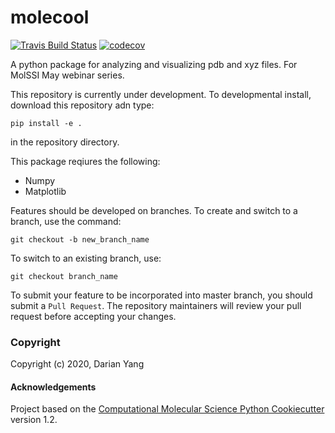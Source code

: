 molecool
==============================
[//]: # (Badges)
[![Travis Build Status](https://travis-ci.com/darianyang/molecool.svg?branch=master)](https://travis-ci.com/darianyang/molecool)
[![codecov](https://codecov.io/gh/darianyang/molecool/branch/master/graph/badge.svg)](https://codecov.io/gh/darianyang/molecool/branch/master)

A python package for analyzing and visualizing pdb and xyz files. For MolSSI May webinar series.

This repository is currently under development. To developmental install, download this repository adn type:

`pip install -e .`

in the repository directory.

This package reqiures the following:
- Numpy
- Matplotlib

Features should be developed on branches. To create and switch to a branch, use the command:

`git checkout -b new_branch_name`

To switch to an existing branch, use:

`git checkout branch_name`

To submit your feature to be incorporated into master branch, you should submit a `Pull Request`. The repository maintainers will review your pull request before accepting your changes.

### Copyright

Copyright (c) 2020, Darian Yang


#### Acknowledgements
 
Project based on the 
[Computational Molecular Science Python Cookiecutter](https://github.com/molssi/cookiecutter-cms) version 1.2.
